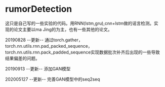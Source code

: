 # rumorDetection

这只是自己写的一些实验的代码。用RNN(lstm,gru),cnn+lstm做的谣言检测。实现的论文主要以ma Jing的为主，也有一些其他的论文。

20190828 --更新-- 通过torch.gather，torch.nn.utils.rnn.pad_packed_sequence，torch.nn.utils.rnn.pack_padded_sequence实现数据批次补齐后出现的一些导致结果偏差的问题。

20190913 --更新-- 添加GAN模型

202005127 --更新-- 完善GAN模型中的seq2seq
